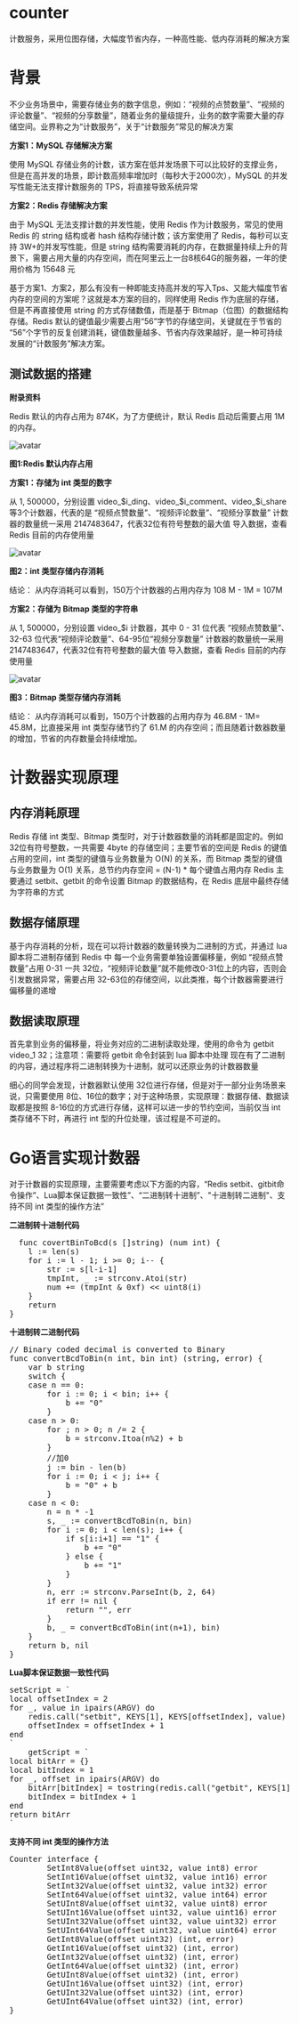 # counter
计数服务，采用位图存储，大幅度节省内存，一种高性能、低内存消耗的解决方案

# 背景 #

不少业务场景中，需要存储业务的数字信息，例如：“视频的点赞数量”、“视频的评论数量”、“视频的分享数量”，随着业务的量级提升，业务的数字需要大量的存储空间。业界称之为“计数服务”，关于“计数服务”常见的解决方案

**方案1：MySQL 存储解决方案**

使用  MySQL 存储业务的计数，该方案在低并发场景下可以比较好的支撑业务，但是在高并发的场景，即计数高频率增加时（每秒大于2000次），MySQL 的并发写性能无法支撑计数服务的 TPS，将直接导致系统异常

**方案2：Redis 存储解决方案**

由于 MySQL 无法支撑计数的并发性能，使用 Redis 作为计数服务，常见的使用 Redis 的 string 结构或者 hash 结构存储计数；该方案使用了 Redis，每秒可以支持 3W+的并发写性能，但是 string 结构需要消耗的内存，在数据量持续上升的背景下，需要占用大量的内存空间，而在阿里云上一台8核64G的服务器，一年的使用价格为 15648 元

基于方案1、方案2，那么有没有一种即能支持高并发的写入Tps、又能大幅度节省内存的空间的方案呢？这就是本方案的目的，同样使用 Redis 作为底层的存储，但是不再直接使用 string 的方式存储数值，而是基于 Bitmap（位图）的数据结构存储。Redis 默认的键值最少需要占用“56”字节的存储空间，关键就在于节省的 “56”个字节的反复创建消耗，键值数量越多、节省内存效果越好，是一种可持续发展的“计数服务”解决方案。

## 测试数据的搭建 ##
**附录资料**

Redis 默认的内存占用为 874K，为了方便统计，默认 Redis 启动后需要占用 1M 的内存。

![avatar](https://github.com/tangyouyou/counter/blob/main/redis-1.png)

**图1:Redis 默认内存占用**

**方案1：存储为 int 类型的数字**

从 1, 500000，分别设置 video_$i_ding、video_$i_comment、video_$i_share 等3个计数器，代表的是 “视频点赞数量”、“视频评论数量”、“视频分享数量”
计数器的数量统一采用 2147483647，代表32位有符号整数的最大值
导入数据，查看 Redis 目前的内存使用量

![avatar](https://github.com/tangyouyou/counter/blob/main/redis-2.png)

**图2：int 类型存储内存消耗**

结论：
从内存消耗可以看到，150万个计数器的占用内存为 108 M - 1M = 107M

**方案2：存储为 Bitmap 类型的字符串**

从 1, 500000，分别设置 video_$i 计数器，其中 0 - 31 位代表 “视频点赞数量”、32-63 位代表“视频评论数量”、64-95位“视频分享数量”
计数器的数量统一采用 2147483647，代表32位有符号整数的最大值
导入数据，查看 Redis 目前的内存使用量

![avatar](https://github.com/tangyouyou/counter/blob/main/redis-4.png)

**图3：Bitmap 类型存储内存消耗**

结论：
从内存消耗可以看到，150万个计数器的占用内存为 46.8M - 1M= 45.8M，比直接采用 int 类型存储节约了 61.M 的内存空间；而且随着计数器数量的增加，节省的内存数量会持续增加。

# 计数器实现原理 #
## 内存消耗原理 ##
Redis 存储 int 类型、Bitmap 类型时，对于计数器数量的消耗都是固定的。例如 32位有符号整数，一共需要 4byte 的存储空间；主要节省的空间是 Redis 的键值占用的空间，int 类型的键值与业务数量为 O(N) 的关系，而 Bitmap 类型的键值与业务数量为 O(1) 关系，总节约内存空间 =  (N-1) * 每个键值占用内存 
Redis 主要通过 setbit、getbit 的命令设置 Bitmap 的数据结构，在 Redis 底层中最终存储为字符串的方式

## 数据存储原理 ##
基于内存消耗的分析，现在可以将计数器的数量转换为二进制的方式，并通过 lua 脚本将二进制存储到 Redis 中
每一个业务需要单独设置偏移量，例如 “视频点赞数量”占用 0-31 一共 32位，“视频评论数量”就不能修改0-31位上的内容，否则会引发数据异常，需要占用 32-63位的存储空间，以此类推，每个计数器需要进行偏移量的递增

## 数据读取原理 ##
首先拿到业务的偏移量，将业务对应的二进制读取处理，使用的命令为 getbit video_1 32；注意项：需要将 getbit 命令封装到 lua 脚本中处理
现在有了二进制的内容，通过程序将二进制转换为十进制，就可以还原业务的计数器数量

细心的同学会发现，计数器默认使用 32位进行存储，但是对于一部分业务场景来说，只需要使用 8位、16位的数字；对于这种场景，实现原理：数据存储、数据读取都是按照 8-16位的方式进行存储，这样可以进一步的节约空间，当前仅当 int 类存储不下时，再进行 int 型的升位处理，该过程是不可逆的。

# Go语言实现计数器 #
对于计数器的实现原理，主要需要考虑以下方面的内容，“Redis setbit、gitbit命令操作”、Lua脚本保证数据一致性”、“二进制转十进制”、"十进制转二进制"、支持不同 int 类型的操作方法”

**二进制转十进制代码**
<pre>
  func covertBinToBcd(s []string) (num int) {
	l := len(s)
	for i := l - 1; i >= 0; i-- {
		str := s[l-i-1]
		tmpInt, _ := strconv.Atoi(str)
		num += (tmpInt & 0xf) << uint8(i)
	}
	return
}
</pre>

**十进制转二进制代码**
<pre>
// Binary coded decimal is converted to Binary
func convertBcdToBin(n int, bin int) (string, error) {
	var b string
	switch {
	case n == 0:
		for i := 0; i < bin; i++ {
			b += "0"
		}
	case n > 0:
		for ; n > 0; n /= 2 {
			b = strconv.Itoa(n%2) + b
		}
		//加0
		j := bin - len(b)
		for i := 0; i < j; i++ {
			b = "0" + b
		}
	case n < 0:
		n = n * -1
		s, _ := convertBcdToBin(n, bin)
		for i := 0; i < len(s); i++ {
			if s[i:i+1] == "1" {
				b += "0"
			} else {
				b += "1"
			}
		}
		n, err := strconv.ParseInt(b, 2, 64)
		if err != nil {
			return "", err
		}
		b, _ = convertBcdToBin(int(n+1), bin)
	}
	return b, nil
}
</pre>


**Lua脚本保证数据一致性代码**
<pre>
setScript = `
local offsetIndex = 2
for _, value in ipairs(ARGV) do
	redis.call("setbit", KEYS[1], KEYS[offsetIndex], value)
    offsetIndex = offsetIndex + 1
end
`
	getScript = `
local bitArr = {}
local bitIndex = 1
for _, offset in ipairs(ARGV) do
	bitArr[bitIndex] = tostring(redis.call("getbit", KEYS[1], offset))
	bitIndex = bitIndex + 1
end
return bitArr
`
</pre>

**支持不同 int 类型的操作方法**
<pre>
Counter interface {
		SetInt8Value(offset uint32, value int8) error
		SetInt16Value(offset uint32, value int16) error
		SetInt32Value(offset uint32, value int32) error
		SetInt64Value(offset uint32, value int64) error
		SetUInt8Value(offset uint32, value uint8) error
		SetUInt16Value(offset uint32, value uint16) error
		SetUInt32Value(offset uint32, value uint32) error
		SetUInt64Value(offset uint32, value uint64) error
		GetInt8Value(offset uint32) (int, error)
		GetInt16Value(offset uint32) (int, error)
		GetInt32Value(offset uint32) (int, error)
		GetInt64Value(offset uint32) (int, error)
		GetUInt8Value(offset uint32) (int, error)
		GetUInt16Value(offset uint32) (int, error)
		GetUInt32Value(offset uint32) (int, error)
		GetUInt64Value(offset uint32) (int, error)
}
</pre>
